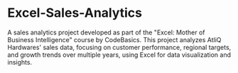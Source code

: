 # Excel-Sales-Analytics
A sales analytics project developed as part of the "Excel: Mother of Business Intelligence" course by CodeBasics. This project analyzes AtliQ Hardwares' sales data, focusing on customer performance, regional targets, and growth trends over multiple years, using Excel for data visualization and insights.
